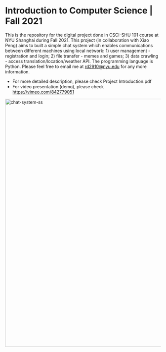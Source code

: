 # Introduction to Computer Science | Fall 2021
This is the repository for the digital project done in CSCI-SHU 101 course at NYU Shanghai during Fall 2021. This project (in collaboration with Xiao Peng) aims to built a simple chat system which enables communications between different machines using local network: 1) user management - registration and login; 2) file transfer - memes and games; 3) data crawling - access translation/location/weather API. The programming language is Python. Please feel free to email me at rd2910@nyu.edu for any more information.

* For more detailed description, please check Project Introduction.pdf
* For video presentation (demo), please check https://vimeo.com/842779051

<img width="800" alt="chat-system-ss" src="https://github.com/ruoheng-du/chat-system/assets/99549293/6c1d28e2-b2fa-44ce-9c30-7741288bc8d7">


